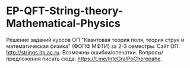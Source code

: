 # EP-QFT-String-theory-Mathematical-Physics
Решение заданий курсов ОП "Квантовая теория поля, теория струн и математическая физика" (ФОПФ МФТИ) за 2-3 семестры.
Сайт ОП: http://strings.itp.ac.ru.
Возможны ошибки/опечатки. Вопросы/предложения писать сюда: https://t.me/InteGralPoCherepahe.
